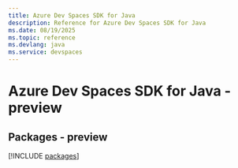 ```yaml
---
title: Azure Dev Spaces SDK for Java
description: Reference for Azure Dev Spaces SDK for Java
ms.date: 08/19/2025
ms.topic: reference
ms.devlang: java
ms.service: devspaces
---
```

# Azure Dev Spaces SDK for Java - preview
## Packages - preview
[!INCLUDE [packages](dev-spaces-index.md)]